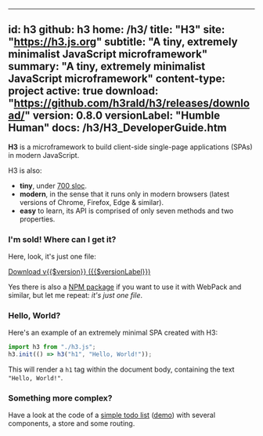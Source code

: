 
-----
id: h3
github: h3
home: /h3/
title: "H3"
site: "https://h3.js.org"
subtitle: "A tiny, extremely minimalist JavaScript microframework"
summary: "A tiny, extremely minimalist JavaScript microframework"
content-type: project
active: true
download: "https://github.com/h3rald/h3/releases/download/"
version: 0.8.0
versionLabel: "Humble Human"
docs: /h3/H3_DeveloperGuide.htm
-----

**H3** is a microframework to build client-side single-page applications (SPAs) in modern JavaScript.

H3 is also:

- **tiny**, under [700 sloc](https://github.com/h3rald/h3/blob/master/h3.js).
- **modern**, in the sense that it runs only in modern browsers (latest versions of Chrome, Firefox, Edge & similar).
- **easy** to learn, its API is comprised of only seven methods and two properties.

### I'm sold! Where can I get it?

Here, look, it's just one file:

<a href="https://raw.githubusercontent.com/h3rald/h3/v{{$version}}/h3.js" target="_blank" class="button primary">Download v{{$version}} ({{$versionLabel}})</a>

Yes there is also a [NPM package](https://www.npmjs.com/package/@h3rald/h3) if you want to use it with WebPack and similar, but let me repeat: _it's just one file_.

### Hello, World?

Here's an example of an extremely minimal SPA created with H3:

```js
import h3 from "./h3.js";
h3.init(() => h3("h1", "Hello, World!"));
```

This will render a `h1` tag within the document body, containing the text `"Hello, World!"`.

### Something more complex?

Have a look at the code of a [simple todo list](https://github.com/h3rald/h3/tree/master/docs/example) ([demo](https://h3.js.org/example/index.html)) with several components, a store and some routing.
